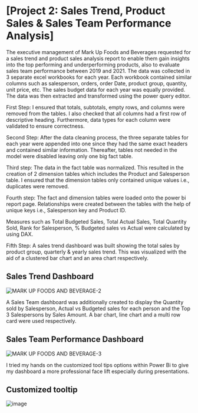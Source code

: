 # [Project 2: Sales Trend, Product Sales & Sales Team Performance Analysis]

The executive management of Mark Up Foods and Beverages requested for a sales trend and product sales analysis report to enable them gain insights into the top performing and underperforming products, also to evaluate sales team performance between 2019 and 2021. The data was collected in 3 separate excel workbooks for each year. Each workbook contained similar columns such as salesperson, orders, order Date, product group, quantity, unit price, etc. The sales budget data for each year was equally provided. The data was then extracted and transformed using the power query editor.

First Step: I ensured that totals, subtotals, empty rows, and columns were removed from the tables. I also checked that all columns had a first row of descriptive heading. Furthermore, data types for each column were validated to ensure correctness.

Second Step: After the data cleaning process, the three separate tables for each year were appended into one since they had the same exact headers and contained similar information. Thereafter, tables not needed in the model were disabled leaving only one big fact table.

Third step: The data in the fact table was normalized. This resulted in the creation of 2 dimension tables which includes the Product and Salesperson table. I ensured that the dimension tables only contained unique values i.e., duplicates were removed.

Fourth step: The fact and dimension tables were loaded onto the power bi report page. Relationships were created between the tables with the help of unique keys i.e., Salesperson key and Product ID.

Measures such as Total Budgeted Sales, Total Actual Sales, Total Quantity Sold, Rank for Salesperson, % Budgeted sales vs Actual were calculated by using DAX.

Fifth Step:  A sales trend dashboard was built showing the total sales by product group, quarterly & yearly sales trend. This was visualized with the aid of a clustered bar chart and an area chart respectively.
## Sales Trend Dashboard
![MARK UP FOODS AND BEVERAGE-2](https://user-images.githubusercontent.com/115559534/199511693-d1d90215-8f3d-499f-a4ce-02629ca5b818.png)

A Sales Team dashboard was additionally created to display the Quantity sold by Salesperson, Actual vs Budgeted sales for each person and the Top 3 Salespersons by Sales Amount. A bar chart, line chart and a multi row card were used respectively.
## Sales Team Performance Dashboard
![MARK UP FOODS AND BEVERAGE-3](https://user-images.githubusercontent.com/115559534/199512100-9892749d-2297-41f6-954b-df6cf4f4bc24.png)

I tried my hands on the customized tool tips options within Power Bi to give my dashboard a more professional face lift especially during presentations.
## Customized tooltip
![image](https://user-images.githubusercontent.com/115559534/199511276-fc20f100-d18f-43e8-9374-4924850aa93f.png)
